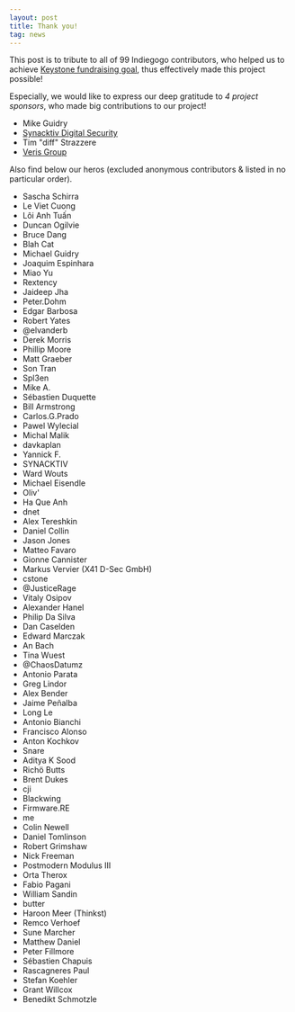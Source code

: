 ```yaml
---
layout: post
title: Thank you!
tag: news
---
```


This post is to tribute to all of 99 Indiegogo contributors, who helped us to achieve [Keystone fundraising goal](https://igg.me/at/keystone), thus effectively made this project possible!

Especially, we would like to express our deep gratitude to *4 project sponsors*, who made big contributions to our project!

- Mike Guidry
- [Synacktiv Digital Security](http://www.synacktiv.com)
- Tim "diff" Strazzere
- [Veris Group](https://www.verisgroup.com)

Also find below our heros (excluded anonymous contributors & listed in no particular order).

- Sascha Schirra
- Le Viet Cuong
- Lôi Anh Tuấn
- Duncan Ogilvie
- Bruce Dang
- Blah Cat
- Michael Guidry 
- Joaquim Espinhara
- Miao Yu
- Rextency
- Jaideep Jha 
- Peter.Dohm
- Edgar Barbosa
- Robert Yates 
- @elvanderb
- Derek Morris 
- Phillip Moore
- Matt Graeber 
- Son Tran 
- Spl3en
- Mike A.
- Sébastien Duquette 
- Bill Armstrong 
- Carlos.G.Prado
- Pawel Wylecial 
- Michal Malik 
- davkaplan 
- Yannick F.
- SYNACKTIV
- Ward Wouts 
- Michael Eisendle 
- Oliv'
- Ha Que Anh 
- dnet 
- Alex Tereshkin 
- Daniel Collin 
- Jason Jones 
- Matteo Favaro 
- Gionne Cannister 
- Markus Vervier (X41 D-Sec GmbH)
- cstone
- @JusticeRage
- Vitaly Osipov
- Alexander Hanel 
- Philip Da Silva 
- Dan Caselden 
- Edward Marczak 
- An Bach 
- Tina Wuest 
- @ChaosDatumz
- Antonio Parata
- Greg Lindor 
- Alex Bender 
- Jaime Peñalba 
- Long Le 
- Antonio Bianchi
- Francisco Alonso 
- Anton Kochkov 
- Snare
- Aditya K Sood 
- Richö Butts
- Brent Dukes 
- cji 
- Blackwing
- Firmware.RE
- me
- Colin Newell 
- Daniel Tomlinson
- Robert Grimshaw 
- Nick Freeman 
- Postmodern Modulus III 
- Orta Therox 
- Fabio Pagani 
- William Sandin 
- butter 
- Haroon Meer (Thinkst)
- Remco Verhoef
- Sune Marcher 
- Matthew Daniel 
- Peter Fillmore 
- Sébastien Chapuis 
- Rascagneres Paul 
- Stefan Koehler
- Grant Willcox
- Benedikt Schmotzle



